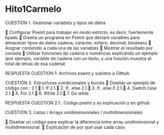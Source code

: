 # Hito1Carmelo
CUESTIÓN 1. Gestionar variables y tipos de datos

 Configurar Pseint para trabajar en modo estricto, es decir, fuertemente tipado
 Diseña un programa en Pseint que declare variables para almacenar tipos de datos
cadena, carácter, entero, decimal, booleano
 Asignar contenido a cada una de las variables
 Mostrar el resultado por consola
 Utilizar funciones de cadena o numéricas explicando un ejemplo (por ejemplo, variable
de cadena con un texto, y una función muestra el total de letras de esa cadena)

RESPUESTA CUESTION 1: Archivos pseint y subidos a Github

CUESTIÓN 2. Estructuras condicionales y bucles
 Diseñar un ejemplo de código con :
2.1..1. If
2.1..2. If…else
2.1..3. If…else if
2.1..4. Switch case
2.1..5. For
2.1..6. While
2.1..7. Do while

RESPUESTA CUESTION 2.1.: Código pseint y su explicación y en github

CUESTIÓN 3. Listas / Arrays unidimensionales / multidimensionales

 Diseñar un código para explicar la diferencia entre array unidimensional y
multidimensional.
 Explicación de por qué usar cada caso
